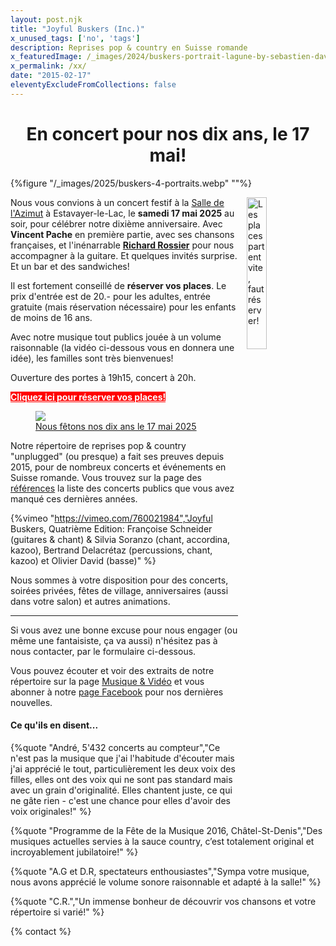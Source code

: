 ```yaml
---
layout: post.njk
title: "Joyful Buskers (Inc.)"
x_unused_tags: ['no', 'tags']
description: Reprises pop & country en Suisse romande
x_featuredImage: /_images/2024/buskers-portrait-lagune-by-sebastien-david.webp
x_permalink: /xx/
date: "2015-02-17"
eleventyExcludeFromCollections: false
---
```


<h1 style="text-align:center">En concert pour nos dix ans, le 17 mai!</h1>

{%figure "/_images/2025/buskers-4-portraits.webp" ""%}

<img src="/_images/2025/pas-encore-complet.webp" alt="Les places partent vite, faut réserver!" style="float:right ; width:25%; margin-left:1em;">

Nous vous convions à un concert festif à la
<a href="https://l-azimut.ch/" target="_new">Salle de l'Azimut</a>
à Estavayer-le-Lac, le **samedi 17 mai 2025** au soir, pour célébrer notre dixième anniversaire. Avec **Vincent Pache** en première partie, avec ses chansons françaises, et l'inénarrable
<a target="_new" href="https://youtu.be/y-xS6aWCX6I?si=g_R1WZl_ZoKtrm9m&t=128">**Richard Rossier**</a> pour nous accompagner à la guitare.
Et quelques invités surprise.
Et un bar et des sandwiches!

Il est fortement conseillé de **réserver vos places**. Le prix d'entrée est de 20.- pour les adultes, entrée gratuite (mais réservation nécessaire) pour les enfants de moins de 16 ans.

Avec notre musique tout publics jouée à un volume raisonnable (la vidéo ci-dessous vous en donnera une idée), les familles sont très bienvenues!

Ouverture des portes à 19h15, concert à 20h.

<a
    target="_new"
    class="button"
    style="background-color:red; color:white; font-weight:bold;"
    href="https://infomaniak.events/fr-ch/concerts/dix-ans-de-joyful-buskers/f96dc482-15c6-474b-b67d-6eb308089d43/event/1375629">
        Cliquez ici pour réserver vos places!
</a>

<a
    target="_new"
    alt="Téléchargez l'affiche du concert"
    href="/_images/pdf/joyful-buskers-17mai-2025-affiche-1page.pdf">
    <figure>
        <img src="/_images/2025/buskers-17mai-affiche-a4-v1.001.webp">
        <figcaption>Nous fêtons nos dix ans le 17 mai 2025</figcaption>
    </figure>
</a>



Notre répertoire de reprises pop & country "unplugged" (ou presque) a fait ses preuves depuis 2015, pour de nombreux concerts et événements en Suisse romande. Vous trouvez sur la page des [références](https://joyful-buskers.ch/references/) la liste des concerts publics que vous avez manqué ces dernières années.

{%vimeo "https://vimeo.com/760021984","Joyful Buskers, Quatrième Edition: Françoise Schneider (guitares & chant) & Silvia Soranzo (chant, accordina, kazoo), Bertrand Delacrétaz (percussions, chant, kazoo) et Olivier David (basse)" %}

Nous sommes à votre disposition pour des concerts, soirées privées, fêtes de village, anniversaires (aussi dans votre salon) et autres animations.

* * *

Si vous avez une bonne excuse pour nous engager (ou même une fantaisiste, ça va aussi) n'hésitez pas à nous contacter, 
par le formulaire ci-dessous.

Vous pouvez écouter et voir des extraits de notre répertoire sur la page [Musique & Vidéo](/musique-videos/) et vous abonner à notre [page Facebook](http://facebook.com/joyful.buskers.inc) pour nos dernières nouvelles.

<!--
{% include "logo.njk" %}
-->

#### Ce qu'ils en disent...

{%quote "André, 5'432 concerts au compteur","Ce n'est pas la musique que j'ai l'habitude d'écouter mais j'ai apprécié le tout, particulièrement les deux voix des filles, elles ont des voix qui ne sont pas standard mais avec un grain d'originalité. Elles chantent juste, ce qui ne gâte rien - c'est une chance pour elles d'avoir des voix originales!" %}

{%quote "Programme de la Fête de la Musique 2016, Châtel-St-Denis","Des musiques actuelles servies à la sauce country, c’est totalement original et incroyablement jubilatoire!" %}

{%quote "A.G et D.R, spectateurs enthousiastes","Sympa votre musique, nous avons apprécié le volume sonore raisonnable et adapté à la salle!" %}

{%quote "C.R.","Un immense bonheur de découvrir vos chansons et votre répertoire si varié!" %}

{% contact %}
